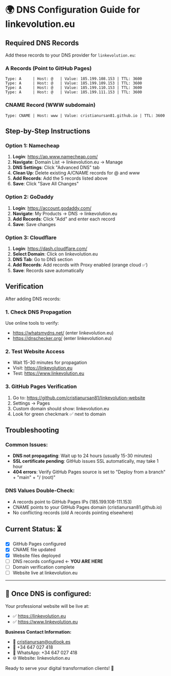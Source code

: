 # 🌍 DNS Configuration Guide for linkevolution.eu

## Required DNS Records

Add these records to your DNS provider for `linkevolution.eu`:

### A Records (Point to GitHub Pages)
```
Type: A     | Host: @   | Value: 185.199.108.153 | TTL: 3600
Type: A     | Host: @   | Value: 185.199.109.153 | TTL: 3600
Type: A     | Host: @   | Value: 185.199.110.153 | TTL: 3600
Type: A     | Host: @   | Value: 185.199.111.153 | TTL: 3600
```

### CNAME Record (WWW subdomain)
```
Type: CNAME | Host: www | Value: cristianursan81.github.io | TTL: 3600
```

## Step-by-Step Instructions

### Option 1: Namecheap
1. **Login**: https://ap.www.namecheap.com/
2. **Navigate**: Domain List → linkevolution.eu → Manage
3. **DNS Settings**: Click "Advanced DNS" tab
4. **Clean Up**: Delete existing A/CNAME records for @ and www
5. **Add Records**: Add the 5 records listed above
6. **Save**: Click "Save All Changes"

### Option 2: GoDaddy
1. **Login**: https://account.godaddy.com/
2. **Navigate**: My Products → DNS → linkevolution.eu
3. **Add Records**: Click "Add" and enter each record
4. **Save**: Save changes

### Option 3: Cloudflare
1. **Login**: https://dash.cloudflare.com/
2. **Select Domain**: Click on linkevolution.eu
3. **DNS Tab**: Go to DNS section
4. **Add Records**: Add records with Proxy enabled (orange cloud ✅)
5. **Save**: Records save automatically

## Verification

After adding DNS records:

### 1. Check DNS Propagation
Use online tools to verify:
- https://whatsmydns.net/ (enter linkevolution.eu)
- https://dnschecker.org/ (enter linkevolution.eu)

### 2. Test Website Access
- Wait 15-30 minutes for propagation
- Visit: https://linkevolution.eu
- Test: https://www.linkevolution.eu

### 3. GitHub Pages Verification
1. Go to: https://github.com/cristianursan81/linkevolution-website
2. Settings → Pages
3. Custom domain should show: linkevolution.eu
4. Look for green checkmark ✅ next to domain

## Troubleshooting

### Common Issues:
- **DNS not propagating**: Wait up to 24 hours (usually 15-30 minutes)
- **SSL certificate pending**: GitHub issues SSL automatically, may take 1 hour
- **404 errors**: Verify GitHub Pages source is set to "Deploy from a branch" + "main" + "/ (root)"

### DNS Values Double-Check:
- A records point to GitHub Pages IPs (185.199.108-111.153)
- CNAME points to your GitHub Pages domain (cristianursan81.github.io)
- No conflicting records (old A records pointing elsewhere)

## Current Status: ⏳

- [x] GitHub Pages configured
- [x] CNAME file updated
- [x] Website files deployed
- [ ] DNS records configured ← **YOU ARE HERE**
- [ ] Domain verification complete
- [ ] Website live at linkevolution.eu

---

## 🎯 Once DNS is configured:

Your professional website will be live at:
- ✅ https://linkevolution.eu
- ✅ https://www.linkevolution.eu

**Business Contact Information:**
- 📧 cristianursan@outlook.es
- 📱 +34 647 027 418
- 💬 WhatsApp: +34 647 027 418
- 🌐 Website: linkevolution.eu

Ready to serve your digital transformation clients! 🚀
